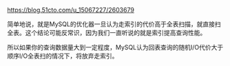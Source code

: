 https://blog.51cto.com/u_15067227/2603679

简单地说，就是MySQL的优化器一旦认为走索引的代价高于全表扫描，就直接扫全表。这个结论可能反常识，因为我们一直听说的就是索引提高查询性能。

所以如果你的查询数据量大到一定程度，MySQL认为回表查询的随机I/O代价大于顺序I/O全表扫的情况下，将放弃走索引。